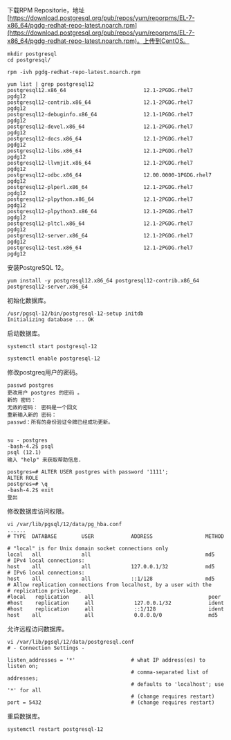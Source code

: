 下载RPM Repositorie，地址[https://download.postgresql.org/pub/repos/yum/reporpms/EL-7-x86_64/pgdg-redhat-repo-latest.noarch.rpm](https://download.postgresql.org/pub/repos/yum/reporpms/EL-7-x86_64/pgdg-redhat-repo-latest.noarch.rpm)。上传到CentOS。

	mkdir postgresql
	cd postgresql/
	
	rpm -ivh pgdg-redhat-repo-latest.noarch.rpm
	
	yum list | grep postgresql12
	postgresql12.x86_64                         12.1-2PGDG.rhel7           pgdg12
	postgresql12-contrib.x86_64                 12.1-2PGDG.rhel7           pgdg12
	postgresql12-debuginfo.x86_64               12.1-1PGDG.rhel7           pgdg12
	postgresql12-devel.x86_64                   12.1-2PGDG.rhel7           pgdg12
	postgresql12-docs.x86_64                    12.1-2PGDG.rhel7           pgdg12
	postgresql12-libs.x86_64                    12.1-2PGDG.rhel7           pgdg12
	postgresql12-llvmjit.x86_64                 12.1-2PGDG.rhel7           pgdg12
	postgresql12-odbc.x86_64                    12.00.0000-1PGDG.rhel7     pgdg12
	postgresql12-plperl.x86_64                  12.1-2PGDG.rhel7           pgdg12
	postgresql12-plpython.x86_64                12.1-2PGDG.rhel7           pgdg12
	postgresql12-plpython3.x86_64               12.1-2PGDG.rhel7           pgdg12
	postgresql12-pltcl.x86_64                   12.1-2PGDG.rhel7           pgdg12
	postgresql12-server.x86_64                  12.1-2PGDG.rhel7           pgdg12
	postgresql12-test.x86_64                    12.1-2PGDG.rhel7           pgdg12

安装PostgreSQL 12。

	yum install -y postgresql12.x86_64 postgresql12-contrib.x86_64 postgresql12-server.x86_64

初始化数据库。

	/usr/pgsql-12/bin/postgresql-12-setup initdb
	Initializing database ... OK

启动数据库。

	systemctl start postgresql-12
	
	systemctl enable postgresql-12

修改postgreq用户的密码。

	passwd postgres
	更改用户 postgres 的密码 。
	新的 密码：
	无效的密码： 密码是一个回文
	重新输入新的 密码：
	passwd：所有的身份验证令牌已经成功更新。
	
	
	su - postgres
	-bash-4.2$ psql
	psql (12.1)
	输入 "help" 来获取帮助信息.
	
	postgres=# ALTER USER postgres with password '1111';
	ALTER ROLE
	postgres=# \q
	-bash-4.2$ exit
	登出

修改数据库访问权限。

	vi /var/lib/pgsql/12/data/pg_hba.conf
	......
	# TYPE  DATABASE        USER            ADDRESS                 METHOD
	
	# "local" is for Unix domain socket connections only
	local   all             all                                     md5
	# IPv4 local connections:
	host    all             all             127.0.0.1/32            md5
	# IPv6 local connections:
	host    all             all             ::1/128                 md5
	# Allow replication connections from localhost, by a user with the
	# replication privilege.
	#local   replication     all                                     peer
	#host    replication     all             127.0.0.1/32            ident
	#host    replication     all             ::1/128                 ident
	host    all              all             0.0.0.0/0               md5

允许远程访问数据库。

	vi /var/lib/pgsql/12/data/postgresql.conf
	# - Connection Settings -
	
	listen_addresses = '*'                  # what IP address(es) to listen on;
	                                        # comma-separated list of addresses;
	                                        # defaults to 'localhost'; use '*' for all
	                                        # (change requires restart)
	port = 5432                             # (change requires restart)

重启数据库。

	systemctl restart postgresql-12